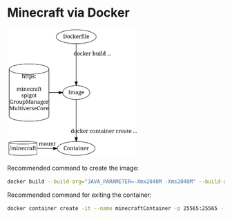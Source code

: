 # Minecraft via Docker

<img src="readmeMisc/overview.jpg" width="300" alt="">

Recommended command to create the image:

```sh
docker build --build-arg="JAVA_PARAMETER=-Xmx2048M -Xms2048M" --build-arg="SPIGOT=false" -t minecraftImage .
```

Recommended command for exiting the container:

```sh
docker container create -it --name minecraftContainer -p 25565:25565 --mount type=bind,source="$(pwd)"/minecraft,target=/minecraft --env ACCEPT_EULA=true minecraftImage sh
```

<!--
digraph G {
  Dockerfile -> Image[label="docker build ..."];
  http[shape=cylinder,label="https:\n\nminecraft\nspigot\nGroupManager\nMultiverseCore"];
  http -> Image;
  { rank=same; http; Image }
  Image -> Container[label="docker container create ..."];
  minecraft[shape=cylinder,label="/minecraft"];
  minecraft -> Container[label="mount"];
  { rank=same; minecraft; Container }
}
-->
